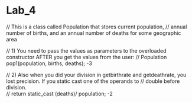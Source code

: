 # Lab_4
// This is a class called Population that stores current population, 
// annual number of births, and an annual number of deaths for some geographic area 

// 1) You need to pass the values as parameters to the overloaded constructor AFTER you get the values from the user:
// Population pop1(population, births, deaths);     -3

// 2) Also when you did your division in getbirthrate and getdeathrate, you lost precision. If you static cast one of the operands to 
// double before division.  
// return static_cast (deaths)/ population;   -2
